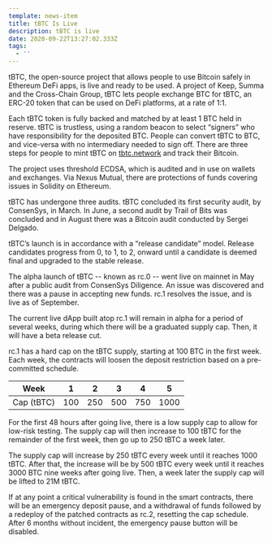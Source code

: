 ```yaml
---
template: news-item
title: tBTC Is Live
description: tBTC is live
date: 2020-09-22T13:27:02.333Z
tags:
  - ''
---
```

tBTC, the open-source project that allows people to use Bitcoin safely in Ethereum DeFi apps, is live and ready to be used. A project of Keep, Summa and the Cross-Chain Group, tBTC lets people exchange BTC for tBTC, an ERC-20 token that can be used on DeFi platforms, at a rate of 1:1.



Each tBTC token is fully backed and matched by at least 1 BTC held in reserve. tBTC is trustless, using a random beacon to select “signers” who have responsibility for the deposited BTC. People can convert tBTC to BTC, and vice-versa with no intermediary needed to sign off. There are three steps for people to mint tBTC on [tbtc.network](https://tbtc.network/) and track their Bitcoin.



The project uses threshold ECDSA, which is audited and in use on wallets and exchanges. Via Nexus Mutual, there are protections of funds covering issues in Solidity on Ethereum.



tBTC has undergone three audits. tBTC concluded its first security audit, by ConsenSys, in March. In June, a second audit by Trail of Bits was concluded and in August there was a Bitcoin audit conducted by Sergei Delgado.



tBTC’s launch is in accordance with a “release candidate” model. Release candidates progress from 0, to 1, to 2, onward until a candidate is deemed final and upgraded to the stable release.

The alpha launch of tBTC -- known as rc.0 -- went live on mainnet in May after a public audit from ConsenSys Diligence. An issue was discovered and there was a pause in accepting new funds. rc.1 resolves the issue, and is live as of September.



The current live dApp built atop rc.1 will remain in alpha for a period of several weeks, during which there will be a graduated supply cap. Then, it will have a beta release cut.



rc.1 has a hard cap on the tBTC supply, starting at 100 BTC in the first week. Each week, the contracts will loosen the deposit restriction based on a pre-committed schedule.



| Week       | 1   | 2   | 3   | 4   | 5    |
| ---------- | --- | --- | --- | --- | ---- |
| Cap (tBTC) | 100 | 250 | 500 | 750 | 1000 |



For the first 48 hours after going live, there is a low supply cap to allow for low-risk testing. The supply cap will then increase to 100 tBTC for the remainder of the first week, then go up to 250 tBTC a week later.



The supply cap will increase by 250 tBTC every week until it reaches 1000 tBTC. After that, the increase will be by 500 tBTC every week until it reaches 3000 BTC nine weeks after going live. Then, a week later the supply cap will be lifted to 21M tBTC.



If at any point a critical vulnerability is found in the smart contracts, there will be an emergency deposit pause, and a withdrawal of funds followed by a redeploy of the patched contracts as rc.2, resetting the cap schedule. After 6 months without incident, the emergency pause button will be disabled.
